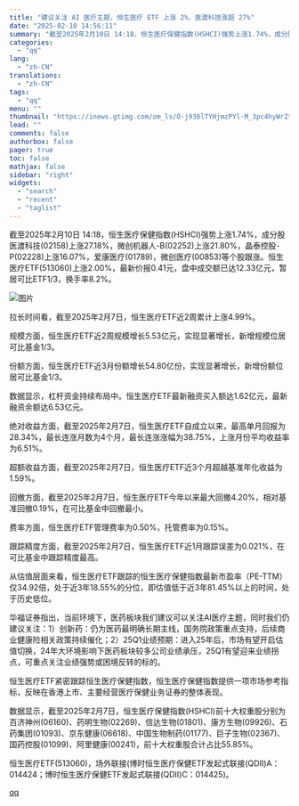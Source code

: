 ```yaml
---
title: "建议关注 AI 医疗主题，恒生医疗 ETF 上涨 2%，医渡科技涨超 27%"
date: "2025-02-10 14:56:11"
summary: "截至2025年2月10日 14:18，恒生医疗保健指数(HSHCI)强势上涨1.74%，成分股医渡科..."
categories:
  - "qq"
lang:
  - "zh-CN"
translations:
  - "zh-CN"
tags:
  - "qq"
menu: ""
thumbnail: "https://inews.gtimg.com/om_ls/O-j936lTYHjmzPYl-M_3pc4hyWrZtCsHsYUI-vj70a-H4AA_640360/0"
lead: ""
comments: false
authorbox: false
pager: true
toc: false
mathjax: false
sidebar: "right"
widgets:
  - "search"
  - "recent"
  - "taglist"
---
```


截至2025年2月10日 14:18，恒生医疗保健指数(HSHCI)强势上涨1.74%，成分股医渡科技(02158)上涨27.18%，微创机器人-B(02252)上涨21.80%，晶泰控股-P(02228)上涨16.07%，爱康医疗(01789)，微创医疗(00853)等个股跟涨。恒生医疗ETF(513060)上涨2.00%，最新价报0.41元，盘中成交额已达12.33亿元，暂居可比ETF1/3，换手率8.2%。

![图片](https://inews.gtimg.com/om_bt/OgKDCMORmqTWTutlpjRdHqrMIJ4PwmZfweJpLt61KZ1xIAA/641)

拉长时间看，截至2025年2月7日，恒生医疗ETF近2周累计上涨4.99%。

规模方面，恒生医疗ETF近2周规模增长5.53亿元，实现显著增长，新增规模位居可比基金1/3。

份额方面，恒生医疗ETF近3月份额增长54.80亿份，实现显著增长，新增份额位居可比基金1/3。

数据显示，杠杆资金持续布局中。恒生医疗ETF最新融资买入额达1.62亿元，最新融资余额达6.53亿元。

绝对收益方面，截至2025年2月7日，恒生医疗ETF自成立以来，最高单月回报为28.34%，最长连涨月数为4个月，最长连涨涨幅为38.75%，上涨月份平均收益率为6.51%。

超额收益方面，截至2025年2月7日，恒生医疗ETF近3个月超越基准年化收益为1.59%。

回撤方面，截至2025年2月7日，恒生医疗ETF今年以来最大回撤4.20%，相对基准回撤0.19%，在可比基金中回撤最小。

费率方面，恒生医疗ETF管理费率为0.50%，托管费率为0.15%。

跟踪精度方面，截至2025年2月7日，恒生医疗ETF近1月跟踪误差为0.021%，在可比基金中跟踪精度最高。

从估值层面来看，恒生医疗ETF跟踪的恒生医疗保健指数最新市盈率（PE-TTM）仅34.92倍，处于近3年18.55%的分位，即估值低于近3年81.45%以上的时间，处于历史低位。

华福证券指出，当前环境下，医药板块我们建议可以关注AI医疗主题，同时我们仍建议关注：1）创新药：仍为医药最明确长期主线，国务院政策重点支持，后续商业健康险相关政策持续催化；2）25Q1业绩预期：进入25年后，市场有望开启估值切换，24年大环境影响下医药板块较多公司业绩承压，25Q1有望迎来业绩拐点，可重点关注业绩强势或困境反转的标的。

恒生医疗ETF紧密跟踪恒生医疗保健指数，恒生医疗保健指数提供一项市场参考指标，反映在香港上市、主要经营医疗保健业务证券的整体表现。

数据显示，截至2025年2月7日，恒生医疗保健指数(HSHCI)前十大权重股分别为百济神州(06160)、药明生物(02269)、信达生物(01801)、康方生物(09926)、石药集团(01093)、京东健康(06618)、中国生物制药(01177)、巨子生物(02367)、国药控股(01099)、阿里健康(00241)，前十大权重股合计占比55.85%。

恒生医疗ETF(513060)，场外联接(博时恒生医疗保健ETF发起式联接(QDII)A：014424；博时恒生医疗保健ETF发起式联接(QDII)C：014425)。

[qq](https://new.qq.com/rain/a/20250210A04SYT00)
